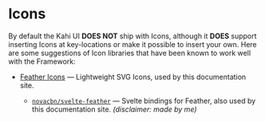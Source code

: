 # Icons

By default the Kahi UI **DOES NOT** ship with Icons, although it **DOES** support inserting Icons at key-locations or make it possible to insert your own. Here are some suggestions of Icon libraries that have been known to work well with the Framework:

-   [Feather Icons](https://feathericons.com/) — Lightweight SVG Icons, used by this documentation site.

    -   [`novacbn/svelte-feather`](https://novacbn.github.io/svelte-feather) — Svelte bindings for Feather, also used by this documentation site. _(disclaimer: made by me)_
